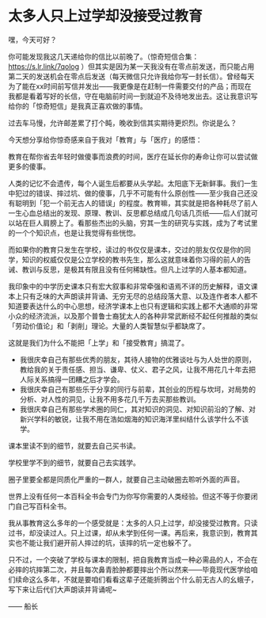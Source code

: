 # 太多人只上过学却没接受过教育

嘿，今天可好？

你可能发现我这几天递给你的信比以前晚了。（惊奇短信合集：https://s.lr.link/7qolog ）但其实是因为某一天我没有在零点前发送，而只能占用第二天的发送机会在零点后发送（每天微信只允许我给你写一封长信）。曾经每天为了能在xx时间前写信并发出——我更像是在赶制一件需要交付的产品；而现在我都是看着写好的长信，守在电脑前时间一到就迫不及待地发出去。这让我意识写给你的「惊奇短信」是我真正喜欢做的事情。

过去车马慢，允许邮差累了打个盹，晚收到信其实期待更炽烈。你说是么？

今天想分享给你惊奇感来自于我对「教育」与「医疗」的感悟：

教育在帮你省去年轻时做傻事而浪费的时间，医疗在延长你的寿命让你可以尝试做更多的傻事。

人类的记忆不会遗传，每个人诞生后都要从头学起。太阳底下无新鲜事。我们一生中犯过的错误、摔过坑、做的傻事，几乎不可能有什么原创性——至少我自己还没有聪明到「犯一个前无古人的错误」的程度。教育嘛，其实就是把各种耗尽了前人一生心血总结出的发现、原理、教训、反思都总结成几句话几页纸——后人们就可以站在巨人肩膀上了。看那些杰出的头脑，穷其一生的研究与实践，成为了考试里的一个个知识点，也是让我觉得有些恍惚。

而如果你的教育只发生在学校，读过的书仅仅是课本，交过的朋友仅仅是你的同学，知识的权威仅仅是公立学校的教书先生，那么这就意味着你习得的前人的告诫、教训与反思，是极其有限且没有任何稀缺性。但凡上过学的人基本都知道。

我印象中的中学历史课本只有宏大叙事和非常牵强和语焉不详的历史解释，语文课本上只有乏味的大声朗读并背诵、无穷无尽的总结段落大意、以及连作者本人都不知道要表达什么的中心思想，经济学课本上也只有逻辑和实践上都不大通顺的非常小众的经济流派，以及那个普鲁士裔犹太人的各种非常武断经不起任何推敲的类似「劳动价值论」和「剥削」理论。大量的人类智慧似乎都缺席了。

这就是我们为什么不能把「上学」和「接受教育」搞混了。

- 我很庆幸自己有那些优秀的朋友，其待人接物的优雅谈吐与为人处世的原则，教给我的关于责任感、担当、谦卑、仗义、君子之风，让我不用花几十年去把人际关系搞得一团糟之后才学会。
- 我很庆幸自己有那些乐于分享的同行与前辈，其创业的历程与坎坷，对局势的分析、对人性的洞见，让我不用多花几千万去买那些教训。
- 我很庆幸自己有那些学术圈的同仁，其对知识的洞见、对知识前沿的了解、对新兴学科的敏锐，让我不用在浩如烟海的知识海洋里纠结什么该学什么不该学。

课本里读不到的细节，就要去自己买书读。

学校里学不到的细节，就要自己去实践学。

圈子里要全都是同质化严重的一群人，就要自己主动破圈去聆听外面的声音。

世界上没有任何一本百科全书会专门为你写你需要的人类经验。但这不等于你要闭门自己写百科全书。

我从事教育这么多年的一个感受就是：太多的人只上过学，却没接受过教育。只读过书，却没读过人。只上过课，却从未学到任何一课。再后来，我意识到，教育其实也不能让我们避开前人摔过的坑，该摔的坑一定也躲不了。

只不过，一个突破了学校与课本的限制，把自我教育当成一种必需品的人，不会在必摔的坑摔第二次，并且每次鼻青脸肿都要摔出个所以然来——毕竟现代医学给咱们续命这么多年，不就是要咱们看看这辈子还能折腾出个什么前无古人的幺蛾子，写下来让后代们大声朗读并背诵呢~

—— 船长